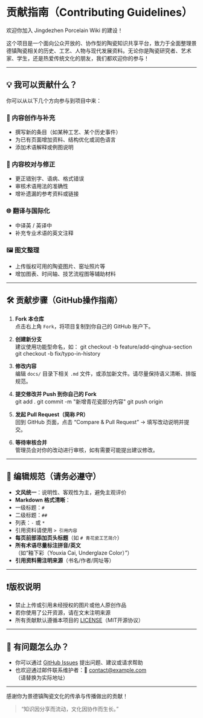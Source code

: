 # 贡献指南（Contributing Guidelines）

欢迎你加入 Jingdezhen Porcelain Wiki 的建设！

这个项目是一个面向公众开放的、协作型的陶瓷知识共享平台，致力于全面整理景德镇陶瓷相关的历史、工艺、人物与现代发展资料。无论你是陶瓷研究者、艺术家、学生，还是热爱传统文化的朋友，我们都欢迎你的参与！

---

## 💡 我可以贡献什么？

你可以从以下几个方向参与到项目中来：

### 📝 内容创作与补充
- 撰写新的条目（如某种工艺、某个历史事件）
- 为已有页面增加资料、结构优化或润色语言
- 添加术语解释或例图说明

### 🧹 内容校对与修正
- 更正错别字、语病、格式错误
- 审核术语用法的准确性
- 增补遗漏的参考资料或链接

### 🌐 翻译与国际化
- 中译英 / 英译中
- 补充专业术语的英文注释

### 🖼 图文整理
- 上传版权可用的陶瓷图片、窑址照片等
- 增加图表、时间轴、技艺流程图等辅助材料

---

## 🛠 贡献步骤（GitHub操作指南）

1. **Fork 本仓库**  
   点击右上角 `Fork`，将项目复制到你自己的 GitHub 账户下。

2. **创建新分支**  
   建议使用功能型命名，如：
git checkout -b feature/add-qinghua-section
git checkout -b fix/typo-in-history

3. **修改内容**  
编辑 `docs/` 目录下相关 `.md` 文件，或添加新文件。请尽量保持语义清晰、排版规范。

4. **提交修改并 Push 到你自己的 Fork**  
git add .
git commit -m "新增青花瓷部分内容"
git push origin <your-branch-name>

5. **发起 Pull Request（简称 PR）**  
回到 GitHub 页面，点击 “Compare & Pull Request” → 填写改动说明并提交。

6. **等待审核合并**  
管理员会对你的改动进行审核，如有需要可能提出建议修改。

---

## 📌 编辑规范（请务必遵守）

- **文风统一**：说明性、客观性为主，避免主观评价
- **Markdown 格式清晰**：
- 一级标题：`#`
- 二级标题：`##`
- 列表：`-` 或 `*`
- 引用资料请使用 `> 引用内容`
- **每页前部添加页头标题**（如 `# 青花瓷工艺简介`）
- **所有术语尽量标注拼音/英文**（如“釉下彩（Youxia Cai, Underglaze Color）”）
- **引用资料需注明来源**（书名/作者/网址等）

---

## ❗版权说明

- 禁止上传或引用未经授权的图片或他人原创作品
- 若你使用了公开资源，请在文末注明来源
- 所有贡献默认遵循本项目的 [LICENSE](LICENSE)（MIT开源协议）

---

## 🙋 有问题怎么办？

- 你可以通过 [GitHub Issues](https://github.com/justinxyj/jingdezhen-porcelain-wiki/issues) 提出问题、建议或请求帮助
- 也欢迎通过邮件联系维护者：📧 contact@example.com（请替换为实际地址）

---

感谢你为景德镇陶瓷文化的传承与传播做出的贡献！

> “知识因分享而流动，文化因协作而生长。”
